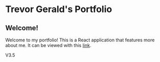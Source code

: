# Trevor Gerald's Portfolio

## Welcome!

Welcome to my portfolio! This is a React application that features more about me. It can be viewed with this [link](https://trevorgerald.web.app/).

V3.5
